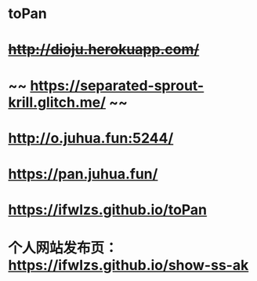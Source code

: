 # toPan

# ~~http://dioju.herokuapp.com/~~

# ~~ https://separated-sprout-krill.glitch.me/ ~~

# http://o.juhua.fun:5244/

# https://pan.juhua.fun/

# https://ifwlzs.github.io/toPan

# 个人网站发布页：https://ifwlzs.github.io/show-ss-ak
